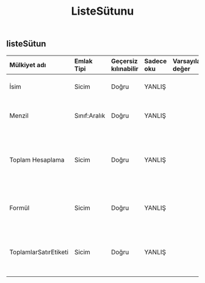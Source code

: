 ﻿---
title: ListeSütunu
second_title: Aspose.Cells Cloud Documen
type: docs
url: /tr/specification/model/listcolumn/
description: "Aspose.Cells Bulut modeli spesifikasyonu: ListColumn. Açma, oluşturma, düzenleme, bölme, birleştirme, karşılaştırma ve dönüştürme gibi özelliklerle Excel ve diğer elektronik tablo belgelerini zahmetsizce yönetin"
weight: 50
---
## **listeSütun**

 

| Mülkiyet adı| Emlak Tipi| Geçersiz kılınabilir| Sadece oku| Varsayılan değer| Tanım|
|:- |:- |:- |:- |:- |:- |
| İsim| Sicim| Doğru| YANLIŞ|| Sütunun adını alır ve ayarlar.|
| Menzil| Sınıf:Aralık| Doğru| YANLIŞ|| Bu liste sütununun aralığını alır.|
| Toplam Hesaplama| Sicim| Doğru| YANLIŞ|| Liste sütununun Toplamlar satırındaki hesaplama türünü alır ve ayarlar.|
|Formül| Sicim| Doğru| YANLIŞ|| Liste sütununun formülünü alır ve ayarlar.|
| ToplamlarSatırEtiketi| Sicim| Doğru| YANLIŞ|| Toplam satırın görüntü etiketlerini alır ve ayarlar.|

